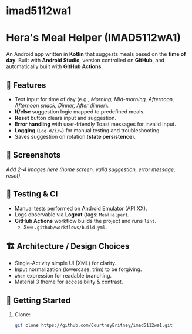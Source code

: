 # imad5112wa1

# Hera's Meal Helper (IMAD5112wA1)

An Android app written in **Kotlin** that suggests meals based on the **time of day**. Built with **Android Studio**, version controlled on **GitHub**, and automatically built with **GitHub Actions**.

## 🎯 Features
- Text input for time of day (e.g., *Morning, Mid-morning, Afternoon, Afternoon snack, Dinner, After dinner*).
- **If/else** suggestion logic mapped to predefined meals.
- **Reset** button clears input and suggestion.
- **Error handling** with user-friendly Toast messages for invalid input.
- **Logging** (`Log.d/i/w`) for manual testing and troubleshooting.
- Saves suggestion on rotation (**state persistence**).

## 📸 Screenshots
_Add 2–4 images here (home screen, valid suggestion, error message, reset)._

## 🧪 Testing & CI
- Manual tests performed on Android Emulator (API XX).
- Logs observable via **Logcat** (tags: `MealHelper`).
- **GitHub Actions** workflow builds the project and runs `lint`.
  - See `.github/workflows/build.yml`.

## 🏗️ Architecture / Design Choices
- Single-Activity simple UI (XML) for clarity.
- Input normalization (lowercase, trim) to be forgiving.
- `when` expression for readable branching.
- Material 3 theme for accessibility & contrast.

## 🚀 Getting Started
1. Clone:
   ```bash
   git clone https://github.com/CourtneyBritney/imad5112wa1.git
